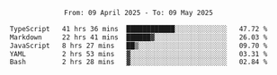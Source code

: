 <div align="center">
<p style="text-align: center;">
<!--START_SECTION:waka-->

```txt
From: 09 April 2025 - To: 09 May 2025

TypeScript   41 hrs 36 mins  ████████████░░░░░░░░░░░░░   47.72 %
Markdown     22 hrs 41 mins  ██████▓░░░░░░░░░░░░░░░░░░   26.03 %
JavaScript   8 hrs 27 mins   ██▒░░░░░░░░░░░░░░░░░░░░░░   09.70 %
YAML         2 hrs 53 mins   ▓░░░░░░░░░░░░░░░░░░░░░░░░   03.31 %
Bash         2 hrs 28 mins   ▓░░░░░░░░░░░░░░░░░░░░░░░░   02.84 %
```

<!--END_SECTION:waka-->
</p>
</div>
